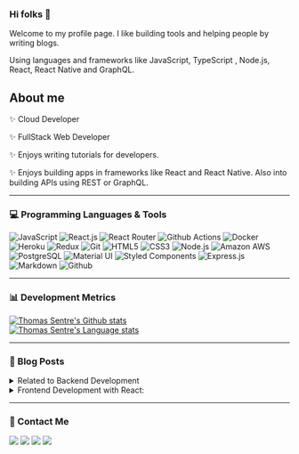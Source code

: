 ### Hi folks 👋

Welcome to my profile page. I like building tools and helping people by writing blogs.

Using languages and frameworks like JavaScript, TypeScript , Node.js, React, React Native and GraphQL.


## About me

✨ Cloud Developer

✨ FullStack Web Developer

✨ Enjoys writing tutorials for developers.

✨ Enjoys building apps in frameworks like React and React Native. Also into building APIs using REST or GraphQL.

<hr>

<h3>💻 Programming Languages & Tools</h3>

![JavaScript](https://img.shields.io/badge/JavaScript-323330?style=for-the-badge&logo=javascript&logoColor=F7DF1E)
![React.js](https://img.shields.io/badge/React.js-20232A?style=for-the-badge&logo=react&logoColor=61DAFB)
![React Router](https://img.shields.io/badge/React_Router-CA4245?style=for-the-badge&logo=react-router&logoColor=white)
![Github Actions](https://img.shields.io/badge/Github_Actions-276DC3?style=for-the-badge&logo=github-actions&logoColor=white)
![Docker](https://img.shields.io/badge/Docker-00ADD8?style=for-the-badge&logo=docker&logoColor=white)
![Heroku](https://img.shields.io/badge/Heroku-430098?style=for-the-badge&logo=heroku&logoColor=white)
![Redux](	https://img.shields.io/badge/Redux-593D88?style=for-the-badge&logo=redux&logoColor=white)
![Git](https://img.shields.io/badge/Git-100000?style=for-the-badge&logo=git&logoColor=white)
![HTML5](https://img.shields.io/badge/HTML5-E34F26?style=for-the-badge&logo=html5&logoColor=white)
![CSS3](https://img.shields.io/badge/CSS3-1572B6?style=for-the-badge&logo=css3&logoColor=white)
![Node.js](https://img.shields.io/badge/Node.js-43853D?style=for-the-badge&logo=node.js&logoColor=white)
![Amazon AWS](https://img.shields.io/badge/Amazon_AWS-232F3E?style=for-the-badge&logo=amazon-aws&logoColor=white)
![PostgreSQL](https://img.shields.io/badge/PostgreSQL-316192?style=for-the-badge&logo=postgresql&logoColor=white)
![Material UI](https://img.shields.io/badge/Material--UI-0081CB?style=for-the-badge&logo=material-ui&logoColor=white)
![Styled Components](https://img.shields.io/badge/styled--components-DB7093?style=for-the-badge&logo=styled-components&logoColor=white)
![Express.js](https://img.shields.io/badge/Express.js-404D59?style=for-the-badge)
![Markdown](https://img.shields.io/badge/Markdown-000000?style=for-the-badge&logo=markdown&logoColor=white)
![Github](https://img.shields.io/badge/GitHub-100000?style=for-the-badge&logo=github&logoColor=white)

<hr>

<h3>📊 Development Metrics</h3>

[![Thomas Sentre's Github stats](https://github-readme-stats.vercel.app/api?username=Thomas-Max99&hide=stars)](#)
<br>
[![Thomas Sentre's Language stats](https://github-readme-stats.vercel.app/api/top-langs/?username=Thomas-Max99&theme=blue-white)](#)

<hr>

<h3>📝 Blog Posts</h3>

<details>
<summary>Related to Backend Development</summary>

* [7 Best Tools for Monitoring Node.js Servers](https://medium.com/gitconnected/7-best-tools-for-monitoring-node-js-servers-b1680a77dd6c)
* [7 Best Node.js Logging Libraries for Your Next Projects.](https://medium.com/gitconnected/7-best-node-js-logging-libraries-for-your-next-projects-2ae9da133931)
* [Build an SMS Reminder App using Nodejs, Twilio, and Flybase](https://medium.com/bitsrc/build-your-own-daily-sms-reminder-app-using-nodejs-twilio-and-flybase-c0e3f563cc88)
* [Everything You Need to Know About HTTP Response Status Codes](https://medium.com/bitsrc/everything-you-need-to-know-about-http-response-status-codes-a11ea006db46)
* [Securing Express Web Applications With Helmet](https://medium.com/bitsrc/securing-express-web-applications-with-helmet-3ef98b3c4a8e)
* [Build a Real-Time Chat App using Node.js and WebSocket](https://medium.com/bitsrc/build-a-minimalist-real-time-chat-app-using-node-js-and-websocket-c70aecbaba3c)

</details>

<details>
<summary>Frontend Development with React:</summary>

* [The Efficient Way to Create a MERN App](https://medium.com/bitsrc/an-efficient-way-to-set-up-a-mern-stack-application-12fd87fad90d)
* [How to Build a Progressive Web App (PWA) with Create React App](https://tealfeed.com/build-progressive-web-app-pwa-create-brwtu)
* [Scalable and Maintainable React Project Structure Every Developer Should Use.](https://medium.com/gitconnected/scalable-and-maintainable-react-project-structure-every-developer-should-use-ae355bc57409)
* [VS Code Extensions You Should Use As a React Developer](https://medium.com/bitsrc/vs-code-extensions-you-should-use-as-a-react-developer-83fb1fc21d1e)

</details>

<hr>

<h3>📱 Contact Me</h3>

[<img src="https://img.shields.io/badge/LinkedIn-0077B5?style=for-the-badge&logo=linkedin&logoColor=white">](https://www.linkedin.com/in/thomas-sentre-20035b1b7/)
[<img src="https://img.shields.io/badge/Medium-12100E?style=for-the-badge&logo=medium&logoColor=white">](https://medium.com/@merndev)
[<img src="https://img.shields.io/badge/Gmail-D14836?style=for-the-badge&logo=gmail&logoColor=white">](mailto:thomassentre332@gmail.com)
[<img src="https://img.shields.io/badge/Twitter-1DA1F2?style=for-the-badge&logo=twitter&logoColor=white">](https://twitter.com/thomasdevs)
